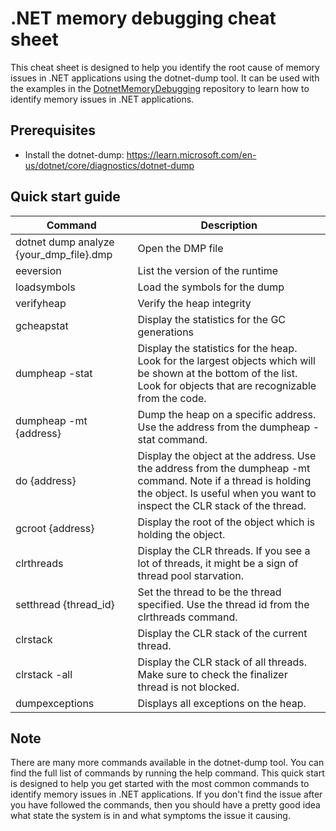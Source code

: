 # .NET memory debugging cheat sheet
This cheat sheet is designed to help you identify the root cause of memory issues in .NET applications using the dotnet-dump tool.
It can be used with the examples in the [DotnetMemoryDebugging](https://github.com/Radioh/DotnetMemoryDebugging) repository to learn how to identify memory issues in .NET applications.

## Prerequisites
- Install the dotnet-dump: https://learn.microsoft.com/en-us/dotnet/core/diagnostics/dotnet-dump

## Quick start guide
| Command | Description       |
|---------|-------------------|
|dotnet dump analyze {your_dmp_file}.dmp| Open the DMP file |
|eeversion|List the version of the runtime|
|loadsymbols|Load the symbols for the dump|
|verifyheap|Verify the heap integrity|
|gcheapstat|Display the statistics for the GC generations|
|dumpheap -stat|Display the statistics for the heap. Look for the largest objects which will be shown at the bottom of the list. Look for objects that are recognizable from the code.|
|dumpheap -mt {address}|Dump the heap on a specific address. Use the address from the dumpheap -stat command.|
|do {address}|Display the object at the address. Use the address from the dumpheap -mt command. Note if a thread is holding the object. Is useful when you want to inspect the CLR stack of the thread.|
|gcroot {address}|Display the root of the object which is holding the object.|
|clrthreads|Display the CLR threads. If you see a lot of threads, it might be a sign of thread pool starvation.|
|setthread {thread_id}|Set the thread to be the thread specified. Use the thread id from the clrthreads command.|
|clrstack|Display the CLR stack of the current thread.|
|clrstack -all|Display the CLR stack of all threads. Make sure to check the finalizer thread is not blocked.|
|dumpexceptions|Displays all exceptions on the heap.|

## Note
There are many more commands available in the dotnet-dump tool. You can find the full list of commands by running the help command.
This quick start is designed to help you get started with the most common commands to identify memory issues in .NET applications.
If you don't find the issue after you have followed the commands, then you should have a pretty good idea what state the system is in and what symptoms the issue it causing.
